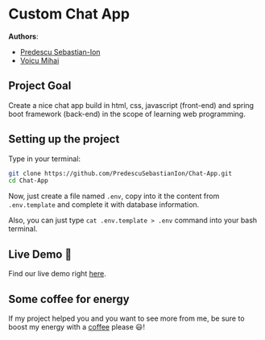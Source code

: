 # Custom Chat App

**Authors**:
- [Predescu Sebastian-Ion](https://github.com/PredescuSebastianIon)
- [Voicu Mihai](https://github.com/MihaiSpintecatorul76)

## Project Goal

Create a nice chat app build in html, css, javascript (front-end) and 
spring boot framework (back-end) in the scope of learning web programming.

## Setting up the project

Type in your terminal:

```bash
git clone https://github.com/PredescuSebastianIon/Chat-App.git
cd Chat-App
```

Now, just create a file named `.env`, copy into it the content from 
`.env.template` and complete it with database information.

Also, you can just type `cat .env.template > .env` command into your bash terminal.

## Live Demo :rocket:

Find our live demo right [here]().

## Some coffee for energy

If my project helped you and you want to see more from me, be sure to boost 
my energy with a [coffee](https://ko-fi.com/sebypredescu) please :smiley:!